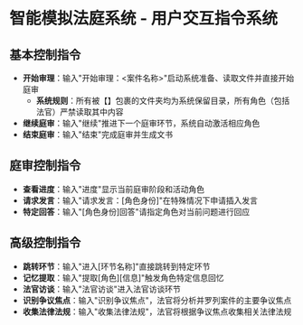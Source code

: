 # 智能模拟法庭系统 - 用户交互指令系统

## 基本控制指令

- **开始审理**：输入"开始审理：<案件名称>"启动系统准备、读取文件并直接开始庭审
  - **系统规则**：所有被【】包裹的文件夹均为系统保留目录，所有角色（包括法官）严禁读取其中内容
- **继续庭审**：输入"继续"推进下一个庭审环节，系统自动激活相应角色
- **结束庭审**：输入"结束"完成庭审并生成文书

## 庭审控制指令

- **查看进度**：输入"进度"显示当前庭审阶段和活动角色
- **请求发言**：输入"请求发言：[角色身份]"在特殊情况下申请插入发言
- **特定回答**：输入"[角色身份]回答"请指定角色对当前问题进行回应

## 高级控制指令

- **跳转环节**：输入"进入[环节名称]"直接跳转到特定环节
- **记忆提取**：输入"提取[角色][信息]"触发角色特定信息回忆
- **法官访谈**：输入"法官访谈"进入法官访谈环节
- **识别争议焦点**：输入"识别争议焦点"，法官将分析并罗列案件的主要争议焦点
- **收集法律法规**：输入"收集法律法规"，法官将根据争议焦点收集相关法律法规
